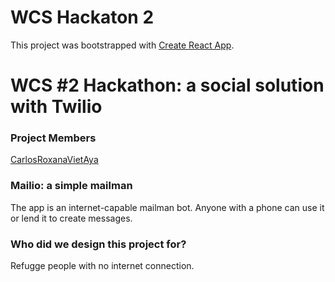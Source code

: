 # WCS Hackaton 2 
This project was bootstrapped with [Create React App](https://github.com/facebook/create-react-app).



# WCS #2 Hackathon: a social solution with Twilio


### Project Members
[Carlos]()[Roxana]()[Viet]()[Aya]()

### Mailio: a simple mailman  
The app is an internet-capable mailman bot. Anyone with a phone can use it or lend it to create messages.

### Who did we design this project for?
Refugge people with no internet connection.


